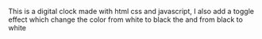 This is a digital clock made with html css and javascript, I also add a toggle effect which change the color from white to black the and from black to white
